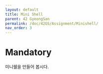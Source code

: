 ```yaml
---
layout: default
title: Mini Shell
parent: 42 GyeongSan
permalink: /doc/42GS/Assignment/Minishell/
nav_order: 3
---
```


# Mandatory

미니쉘을 만들어 봅시다.